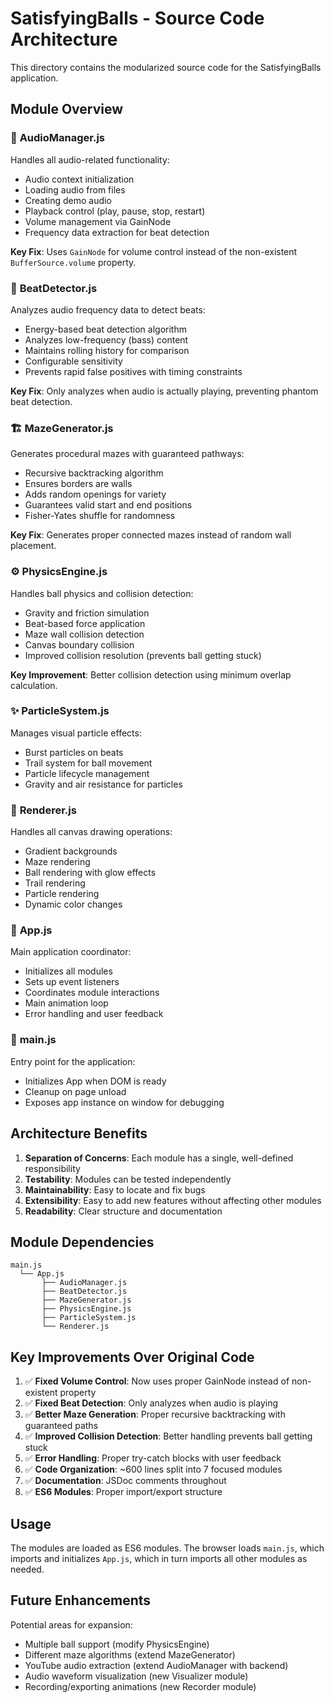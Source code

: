 # SatisfyingBalls - Source Code Architecture

This directory contains the modularized source code for the SatisfyingBalls application.

## Module Overview

### 🎵 **AudioManager.js**
Handles all audio-related functionality:
- Audio context initialization
- Loading audio from files
- Creating demo audio
- Playback control (play, pause, stop, restart)
- Volume management via GainNode
- Frequency data extraction for beat detection

**Key Fix**: Uses `GainNode` for volume control instead of the non-existent `BufferSource.volume` property.

### 🎯 **BeatDetector.js**
Analyzes audio frequency data to detect beats:
- Energy-based beat detection algorithm
- Analyzes low-frequency (bass) content
- Maintains rolling history for comparison
- Configurable sensitivity
- Prevents rapid false positives with timing constraints

**Key Fix**: Only analyzes when audio is actually playing, preventing phantom beat detection.

### 🏗️ **MazeGenerator.js**
Generates procedural mazes with guaranteed pathways:
- Recursive backtracking algorithm
- Ensures borders are walls
- Adds random openings for variety
- Guarantees valid start and end positions
- Fisher-Yates shuffle for randomness

**Key Fix**: Generates proper connected mazes instead of random wall placement.

### ⚙️ **PhysicsEngine.js**
Handles ball physics and collision detection:
- Gravity and friction simulation
- Beat-based force application
- Maze wall collision detection
- Canvas boundary collision
- Improved collision resolution (prevents ball getting stuck)

**Key Improvement**: Better collision detection using minimum overlap calculation.

### ✨ **ParticleSystem.js**
Manages visual particle effects:
- Burst particles on beats
- Trail system for ball movement
- Particle lifecycle management
- Gravity and air resistance for particles

### 🎨 **Renderer.js**
Handles all canvas drawing operations:
- Gradient backgrounds
- Maze rendering
- Ball rendering with glow effects
- Trail rendering
- Particle rendering
- Dynamic color changes

### 🚀 **App.js**
Main application coordinator:
- Initializes all modules
- Sets up event listeners
- Coordinates module interactions
- Main animation loop
- Error handling and user feedback

### 📍 **main.js**
Entry point for the application:
- Initializes App when DOM is ready
- Cleanup on page unload
- Exposes app instance on window for debugging

## Architecture Benefits

1. **Separation of Concerns**: Each module has a single, well-defined responsibility
2. **Testability**: Modules can be tested independently
3. **Maintainability**: Easy to locate and fix bugs
4. **Extensibility**: Easy to add new features without affecting other modules
5. **Readability**: Clear structure and documentation

## Module Dependencies

```
main.js
  └── App.js
       ├── AudioManager.js
       ├── BeatDetector.js
       ├── MazeGenerator.js
       ├── PhysicsEngine.js
       ├── ParticleSystem.js
       └── Renderer.js
```

## Key Improvements Over Original Code

1. ✅ **Fixed Volume Control**: Now uses proper GainNode instead of non-existent property
2. ✅ **Fixed Beat Detection**: Only analyzes when audio is playing
3. ✅ **Better Maze Generation**: Proper recursive backtracking with guaranteed paths
4. ✅ **Improved Collision Detection**: Better handling prevents ball getting stuck
5. ✅ **Error Handling**: Proper try-catch blocks with user feedback
6. ✅ **Code Organization**: ~600 lines split into 7 focused modules
7. ✅ **Documentation**: JSDoc comments throughout
8. ✅ **ES6 Modules**: Proper import/export structure

## Usage

The modules are loaded as ES6 modules. The browser loads `main.js`, which imports and initializes `App.js`, which in turn imports all other modules as needed.

## Future Enhancements

Potential areas for expansion:
- Multiple ball support (modify PhysicsEngine)
- Different maze algorithms (extend MazeGenerator)
- YouTube audio extraction (extend AudioManager with backend)
- Audio waveform visualization (new Visualizer module)
- Recording/exporting animations (new Recorder module)
